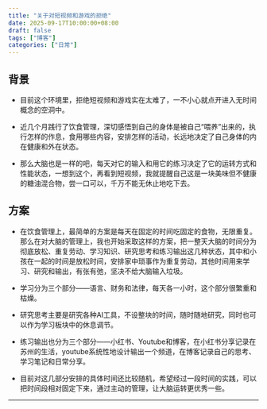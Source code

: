 ```yaml
---
title: "关于对短视频和游戏的拒绝"
date: 2025-09-17T10:00:00+08:00
draft: false
tags: ["博客"]
categories: ["日常"]
---
```


## 背景

- 目前这个环境里，拒绝短视频和游戏实在太难了，一不小心就点开进入无时间概念的空洞中。

-  近几个月践行了饮食管理，深切感悟到自己的身体是被自己“喂养”出来的，执行怎样的作息，食用哪些内容，安排怎样的活动，长远地决定了自己身体的内在健康和外在状态。

- 那么大脑也是一样的吧，每天对它的输入和用它的练习决定了它的运转方式和性能状态，一想到这个，再看到短视频，我就提醒自己这是一块美味但不健康的糖油混合物，尝一口可以，千万不能无休止地吃下去。

## 方案

- 在饮食管理上，最简单的方案是每天在固定的时间吃固定的食物，无限重复。那么在对大脑的管理上，我也开始采取这样的方案，把一整天大脑的时间分为彻底放松、重复劳动、学习知识、研究思考和练习输出这几种状态，其中和小孩在一起的时间是放松时间，安排家中琐事作为重复劳动，其他时间用来学习、研究和输出，有张有弛，坚决不给大脑输入垃圾。

- 学习分为三个部分——语言、财务和法律，每天各一小时，这个部分很繁重和枯燥。
- 研究思考主要是研究各种AI工具，不设整块的时间，随时随地研究，同时也可以作为学习板块中的休息调节。
- 练习输出也分为三个部分——小红书、Youtube和博客，在小红书分享记录在苏州的生活，youtube系统性地设计输出一个频道，在博客记录自己的思考、学习笔记和日常分享。

- 目前对这几部分安排的具体时间还比较随机，希望经过一段时间的实践，可以把时间段相对固定下来，通过主动的管理，让大脑运转更优秀一些。

---

